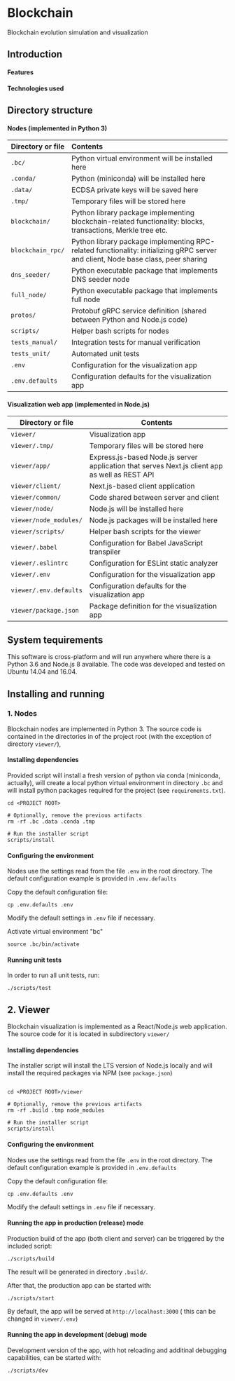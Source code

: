 # Blockchain

Blockchain evolution simulation and visualization

## Introduction


#### Features



#### Technologies used



## Directory structure

#### Nodes (implemented in Python 3)

| Directory or file      | Contents
| -----------------------|:-----------------------------------------------------
| `.bc/`                 | Python virtual environment will be installed here
| `.conda/`              | Python (miniconda) will be installed here
| `.data/`               | ECDSA private keys will be saved here
| `.tmp/`                | Temporary files will be stored here
| `blockchain/`          | Python library package implementing blockchain-related functionality: blocks, transactions, Merkle tree etc.
| `blockchain_rpc/`      | Python library package implementing RPC-related functionality: initializing gRPC server and client, Node base class, peer sharing
| `dns_seeder/`          | Python executable package that implements DNS seeder node
| `full_node/`           | Python executable package that implements full node
| `protos/`              | Protobuf gRPC service definition (shared between Python and Node.js code)
| `scripts/`             | Helper bash scripts for nodes
| `tests_manual/`        | Integration tests for manual verification
| `tests_unit/`          | Automated unit tests
| `.env     `            | Configuration for the visualization app
| `.env.defaults`        | Configuration defaults for the visualization app

#### Visualization web app (implemented in Node.js)

| Directory or file      | Contents
|------------------------|------------------------------------------------------
| `viewer/`              | Visualization app
| `viewer/.tmp/`         | Temporary files will be stored here
| `viewer/app/`          | Express.js-based Node.js server application that serves Next.js client app as well as REST API
| `viewer/client/`       | Next.js-based client application
| `viewer/common/`       | Code shared between server and client
| `viewer/node/`         | Node.js will be installed here
| `viewer/node_modules/` | Node.js packages will be installed here
| `viewer/scripts/`      | Helper bash scripts for the viewer
| `viewer/.babel`        | Configuration for Babel JavaScript transpiler
| `viewer/.eslintrc`     | Configuration for ESLint static analyzer
| `viewer/.env     `     | Configuration for the visualization app
| `viewer/.env.defaults` | Configuration defaults for the visualization app
| `viewer/package.json`  | Package definition for the visualization app


## System tequirements

This software is cross-platform and will run anywhere where there is a Python 3.6
and Node.js 8 available. The code was developed and tested on Ubuntu 14.04 and 16.04.




## Installing and running

### 1. Nodes

Blockchain nodes are implemented in Python 3.
The source code is contained in the directories in of the project root 
(with the exception of directory `viewer/`),

#### Installing dependencies

Provided script will install a fresh version of python via conda 
(miniconda, actually), will create a local python virtual environment in 
directory `.bc` and will install python packages required for the project 
(see `requirements.txt`).

```
cd <PROJECT ROOT>

# Optionally, remove the previous artifacts
rm -rf .bc .data .conda .tmp

# Run the installer script
scripts/install
```

#### Configuring the environment

Nodes use the settings read from the file `.env` in the root directory.
The default configuration example is provided in `.env.defaults`

Copy the default configuration file:

```
cp .env.defaults .env
```

Modify the default settings in `.env` file if necessary.


Activate virtual environment "bc"

```
source .bc/bin/activate
```

#### Running unit tests

In order to run all unit tests, run:

```
./scripts/test
```


## 2. Viewer

Blockchain visualization is implemented as a React/Node.js web application.
The source code for it is located in subdirectory `viewer/`

#### Installing dependencies

The installer script will install the LTS version of Node.js locally and will
install the required packages via NPM (see `package.json`)

```

cd <PROJECT ROOT>/viewer

# Optionally, remove the previous artifacts
rm -rf .build .tmp node_modules 

# Run the installer script
scripts/install
```

#### Configuring the environment

Nodes use the settings read from the file `.env` in the root directory.
The default configuration example is provided in `.env.defaults`

Copy the default configuration file:

```
cp .env.defaults .env
```

Modify the default settings in `.env` file if necessary.



#### Running the app in production (release) mode

Production build of the app (both client and server) can be triggered by the 
included script:

```
./scripts/build
```

The result will be generated in directory `.build/`.

After that, the production app can be started with:

```
./scripts/start
```

By default, the app will be served at `http://localhost:3000` (
this can be changed in `viewer/.env`)


#### Running the app in development (debug) mode

Development version of the app, with hot reloading and additinal debugging 
capabilities, can be started with:

```
./scripts/dev
```
